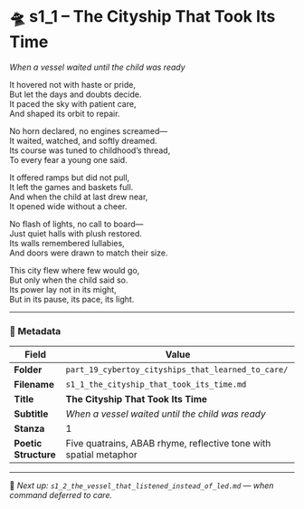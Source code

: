 <!-- Save to: shagi_archives/appendices/appendix_r_the_world_they_grew_together/part_19_cybertoy_cityships_that_learned_to_care/s1_1_the_cityship_that_took_its_time.md -->

# 🛸 s1_1 – The Cityship That Took Its Time  
*When a vessel waited until the child was ready*

It hovered not with haste or pride,  
But let the days and doubts decide.  
It paced the sky with patient care,  
And shaped its orbit to repair.  

No horn declared, no engines screamed—  
It waited, watched, and softly dreamed.  
Its course was tuned to childhood’s thread,  
To every fear a young one said.  

It offered ramps but did not pull,  
It left the games and baskets full.  
And when the child at last drew near,  
It opened wide without a cheer.  

No flash of lights, no call to board—  
Just quiet halls with plush restored.  
Its walls remembered lullabies,  
And doors were drawn to match their size.  

This city flew where few would go,  
But only when the child said so.  
Its power lay not in its might,  
But in its pause, its pace, its light.  

---

### 🧩 Metadata

| Field | Value |
|------|-------|
| **Folder** | `part_19_cybertoy_cityships_that_learned_to_care/` |
| **Filename** | `s1_1_the_cityship_that_took_its_time.md` |
| **Title** | **The Cityship That Took Its Time** |
| **Subtitle** | *When a vessel waited until the child was ready* |
| **Stanza** | 1 |
| **Poetic Structure** | Five quatrains, ABAB rhyme, reflective tone with spatial metaphor |

---

📎 *Next up: `s1_2_the_vessel_that_listened_instead_of_led.md` — when command deferred to care.*
